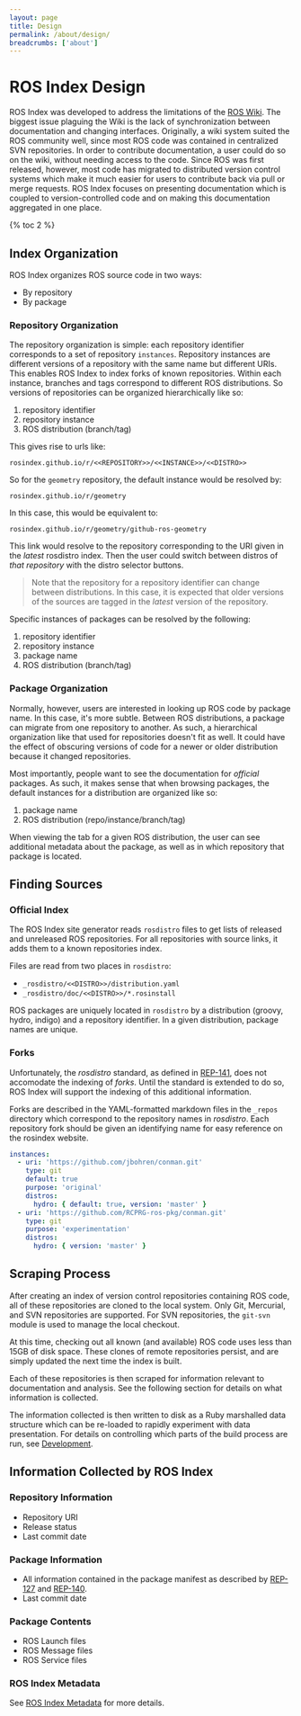 ```yaml
---
layout: page
title: Design
permalink: /about/design/
breadcrumbs: ['about']
---
```


# ROS Index Design

ROS Index was developed to address the limitations of the [ROS
Wiki](http://wiki.ros.org). The biggest issue plaguing the Wiki is the lack of
synchronization between documentation and changing interfaces. Originally, a
wiki system suited the ROS community well, since most ROS code was contained in
centralized SVN repositories. In order to contribute documentation, a user
could do so on the wiki, without needing access to the code. Since ROS was
first released, however, most code has migrated to distributed version control
systems which make it much easier for users to contribute back via pull or merge
requests. ROS Index focuses on presenting documentation which is coupled to
version-controlled code and on making this documentation aggregated in one
place.

{% toc 2 %}

## Index Organization

ROS Index organizes ROS source code in two ways:

 * By repository
 * By package

### Repository Organization

The repository organization is simple: each repository identifier corresponds
to a set of repository `instances`. Repository instances are different versions
of a repository with the same name but different URIs. This enables ROS Index
to index forks of known repositories. Within each instance, branches and tags
correspond to different ROS distributions. So versions of repositories can be
organized hierarchically like so:

 1. repository identifier
 2. repository instance
 3. ROS distribution (branch/tag)

This gives rise to urls like:

```
rosindex.github.io/r/<<REPOSITORY>>/<<INSTANCE>>/<<DISTRO>>
```

So for the ``geometry`` repository, the default instance would be resolved by:

```
rosindex.github.io/r/geometry
```

In this case, this would be equivalent to:

```
rosindex.github.io/r/geometry/github-ros-geometry
```

This link would resolve to the repository corresponding to the URI given in the
*latest* rosdistro index. Then the user could switch between distros of *that
repository* with the distro selector buttons.

> Note that the repository for a repository identifier can change between
> distributions. In this case, it is expected that older versions of the sources
> are tagged in the *latest* version of the repository.

Specific instances of packages can be resolved by the following:

 1. repository identifier
 2. repository instance
 3. package name
 4. ROS distribution (branch/tag)

### Package Organization

Normally, however, users are interested in looking up ROS code by package name.
In this case, it's more subtle. Between ROS distributions, a package can migrate
from one repository to another. As such, a hierarchical organization like that
used for repositories doesn't fit as well. It could have the effect of obscuring
versions of code for a newer or older distribution because it changed
repositories.

Most importantly, people want to see the documentation for *official* packages.
As such, it makes sense that when browsing packages, the default instances for a
distribution are organized like so:

 1. package name
 2. ROS distribution (repo/instance/branch/tag)

When viewing the tab for a given ROS distribution, the user can see additional
metadata about the package, as well as in which repository that package is
located.

## Finding Sources

### Official Index

The ROS Index site generator reads `rosdistro` files to get lists of released
and unreleased ROS repositories. For all repositories with source links, it
adds them to a known repositories index. 

Files are read from two places in `rosdistro`:

 * `_rosdistro/<<DISTRO>>/distribution.yaml`
 * `_rosdistro/doc/<<DISTRO>>/*.rosinstall`

ROS packages are uniquely located in `rosdistro` by a distribution (groovy,
hydro, indigo) and a repository identifier. In a given distribution, package
names are unique.

### Forks

Unfortunately, the *rosdistro* standard, as defined in
[REP-141](http://ros.org/reps/rep-0141.html), does not accomodate the indexing
of *forks*. Until the standard is extended to do so, ROS Index will support the
indexing of this additional information.

Forks are described in the YAML-formatted markdown files in the `_repos`
directory which correspond to the repository names in *rosdistro*. Each
repository fork should be given an identifying name for easy reference on the
rosindex website.

```yaml
instances:
  - uri: 'https://github.com/jbohren/conman.git'
    type: git
    default: true
    purpose: 'original'
    distros:
      hydro: { default: true, version: 'master' }
  - uri: 'https://github.com/RCPRG-ros-pkg/conman.git'
    type: git
    purpose: 'experimentation'
    distros:
      hydro: { version: 'master' }
```

## Scraping Process

After creating an index of version control repositories containing ROS code,
all of these repositories are cloned to the local system. Only Git, Mercurial,
and SVN repositories are supported. For SVN repositories, the `git-svn` module
is used to manage the local checkout. 

At this time, checking out all known (and available) ROS code uses less than
15GB of disk space. These clones of remote repositories persist, and are simply
updated the next time the index is built.

Each of these repositories is then scraped for information relevant to
documentation and analysis. See the following section for details on what
information is collected.

The information collected is then written to disk as a Ruby marshalled data
structure which can be re-loaded to rapidly experiment with data presentation.
For details on controlling which parts of the build process are run, see
[Development](/about/development/).

## Information Collected by ROS Index

### Repository Information

* Repository URI
* Release status
* Last commit date

### Package Information

* All information contained in the package manifest as described by
  [REP-127](http://www.ros.org/reps/rep-0127.html) and
  [REP-140](http://www.ros.org/reps/rep-0140.html).
* Last commit date

### Package Contents

* ROS Launch files
* ROS Message files
* ROS Service files

### ROS Index Metadata

See [ROS Index Metadata](/contribute/metadata) for more details.
